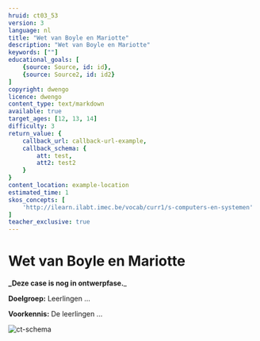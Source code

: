 ```yaml
---
hruid: ct03_53
version: 3
language: nl
title: "Wet van Boyle en Mariotte"
description: "Wet van Boyle en Mariotte"
keywords: [""]
educational_goals: [
    {source: Source, id: id}, 
    {source: Source2, id: id2}
]
copyright: dwengo
licence: dwengo
content_type: text/markdown
available: true
target_ages: [12, 13, 14]
difficulty: 3
return_value: {
    callback_url: callback-url-example,
    callback_schema: {
        att: test,
        att2: test2
    }
}
content_location: example-location
estimated_time: 1
skos_concepts: [
    'http://ilearn.ilabt.imec.be/vocab/curr1/s-computers-en-systemen'
]
teacher_exclusive: true
---
```

# Wet van Boyle en Mariotte

**_Deze case is nog in ontwerpfase.**_

**Doelgroep:** Leerlingen ...

**Voorkennis:** De leerlingen ...

![ct-schema](@learning-object/m_ct03_53/nl/3)

